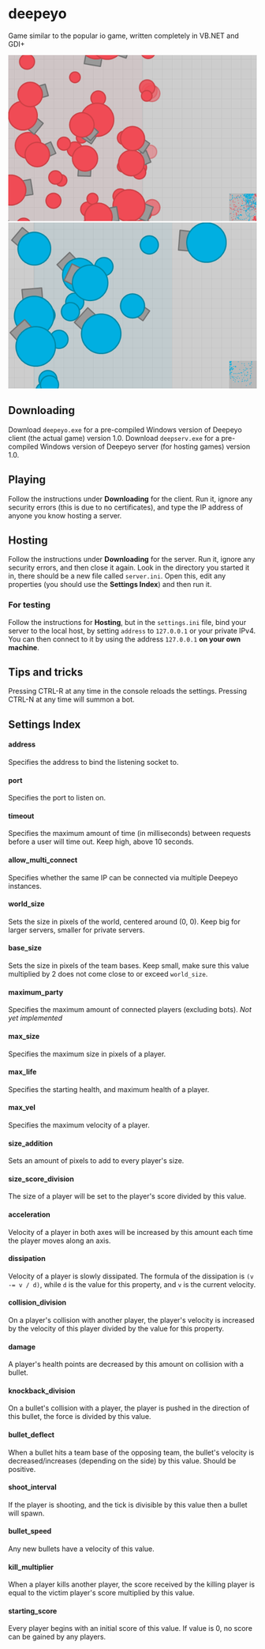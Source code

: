# deepeyo
Game similar to the popular io game, written completely in VB.NET and GDI+

![alt text](https://raw.githubusercontent.com/neurogame/deepeyo/master/reds.png)
![alt text](https://raw.githubusercontent.com/neurogame/deepeyo/master/blues.png)

## Downloading
Download `deepeyo.exe` for a pre-compiled Windows version of Deepeyo client (the actual game) version 1.0.
Download `deepserv.exe` for a pre-compiled Windows version of Deepeyo server (for hosting games) version 1.0.

## Playing
Follow the instructions under **Downloading** for the client. Run it, ignore any security errors (this is due to no certificates), and type the IP address of anyone you know hosting a server.

## Hosting
Follow the instructions under **Downloading** for the server. Run it, ignore any security errors, and then close it again. Look in the directory you started it in, there should be a new file called `server.ini`. Open this, edit any properties (you should use the **Settings Index**) and then run it. 

### For testing
Follow the instructions for **Hosting**, but in the `settings.ini` file, bind your server to the local host, by setting `address` to `127.0.0.1` or your private IPv4. You can then connect to it by using the address `127.0.0.1` **on your own machine**.

## Tips and tricks
Pressing CTRL-R at any time in the console reloads the settings. Pressing CTRL-N at any time will summon a bot.

## Settings Index

#### address
Specifies the address to bind the listening socket to.
#### port
Specifies the port to listen on.
#### timeout
Specifies the maximum amount of time (in milliseconds) between requests before a user will time out. Keep high, above 10 seconds.
#### allow_multi_connect
Specifies whether the same IP can be connected via multiple Deepeyo instances.
#### world_size
Sets the size in pixels of the world, centered around (0, 0). Keep big for larger servers, smaller for private servers.
#### base_size
Sets the size in pixels of the team bases. Keep small, make sure this value multiplied by 2 does not come close to or exceed `world_size`.
#### maximum_party
Specifies the maximum amount of connected players (excluding bots). *Not yet implemented*
#### max_size
Specifies the maximum size in pixels of a player.
#### max_life
Specifies the starting health, and maximum health of a player.
#### max_vel
Specifies the maximum velocity of a player.
#### size_addition
Sets an amount of pixels to add to every player's size.
#### size_score_division
The size of a player will be set to the player's score divided by this value.
#### acceleration
Velocity of a player in both axes will be increased by this amount each time the player moves along an axis.
#### dissipation
Velocity of a player is slowly dissipated. The formula of the dissipation is `(v -= v / d)`, while `d` is the value for this property, and `v` is the current velocity.
#### collision_division
On a player's collision with another player, the player's velocity is increased by the velocity of this player divided by the value for this property.
#### damage
A player's health points are decreased by this amount on collision with a bullet.
#### knockback_division
On a bullet's collision with a player, the player is pushed in the direction of this bullet, the force is divided by this value.
#### bullet_deflect
When a bullet hits a team base of the opposing team, the bullet's velocity is decreased/increases (depending on the side) by this value. Should be positive.
#### shoot_interval
If the player is shooting, and the tick is divisible by this value then a bullet will spawn.
#### bullet_speed
Any new bullets have a velocity of this value.
#### kill_multiplier
When a player kills another player, the score received by the killing player is equal to the victim player's score multiplied by this value.
#### starting_score
Every player begins with an initial score of this value. If value is 0, no score can be gained by any players.
